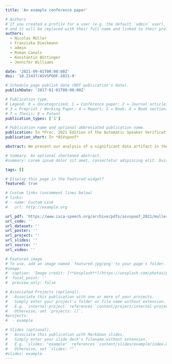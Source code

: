 ```yaml
---
title: 'An example conference paper'

# Authors
# If you created a profile for a user (e.g. the default `admin` user), write the username (folder name) here
# and it will be replaced with their full name and linked to their profile.
authors:
  - Nicolas Müller
  - Franziska Dieckmann
  - admin
  - Roman Canals
  - Konstantin Böttinger
  - Jennifer Williams

date: '2021-09-01T00:00:00Z'
doi: '10.21437/ASVSPOOF.2021-9'

# Schedule page publish date (NOT publication's date).
publishDate: '2017-01-01T00:00:00Z'

# Publication type.
# Legend: 0 = Uncategorized; 1 = Conference paper; 2 = Journal article;
# 3 = Preprint / Working Paper; 4 = Report; 5 = Book; 6 = Book section;
# 7 = Thesis; 8 = Patent
publication_types: ['1']

# Publication name and optional abbreviated publication name.
publication: In *Proc. 2021 Edition of the Automatic Speaker Verification and Spoofing Countermeasures Challenge*
publication_short: In *ASVspoof*

abstract: We present our analysis of a significant data artifact in the official 2019/2021 ASVspoof Challenge Dataset. We identify an uneven distribution of silence duration in the training and test splits, which tends to correlate with the target prediction label. Bonafide instances tend to have significantly longer leading and trailing silences than spoofed instances. In this paper, we explore this phenomenon and its impact in depth. We compare several types of models trained on a) only the duration of the leading silence and b) only on the duration of leading and trailing silence. Results show that models trained on only the duration of the leading silence perform particularly well, and achieve up to 85% percent accuracy and an equal error rate (EER) of 15.1%. At the same time, we observe that trimming silence during pre-processing and then training established antispoofing models using signal-based features leads to comparatively worse performance. In that case, EER increases from 3.6% (with silence) to 15.5% (trimmed silence). Our findings suggest that previous work may, in part, have inadvertently learned thespoof/bonafide distinction by relying on the duration of silence as it appears in the official challenge dataset. We discuss the potential consequences that this has for interpreting system scores in the challenge and discuss how the ASV community may further consider this issue. 

# Summary. An optional shortened abstract.
#summary: Lorem ipsum dolor sit amet, consectetur adipiscing elit. Duis posuere tellus ac convallis placerat. Proin tincidunt magna sed ex sollicitudin condimentum.

tags: []

# Display this page in the Featured widget?
featured: true

# Custom links (uncomment lines below)
# links:
# - name: Custom Link
#   url: http://example.org

url_pdf: 'https://www.isca-speech.org/archive/pdfs/asvspoof_2021/muller21_asvspoof.pdf'
url_code: ''
url_dataset: ''
url_poster: ''
url_project: ''
url_slides: ''
url_source: ''
url_video: ''

# Featured image
# To use, add an image named `featured.jpg/png` to your page's folder.
#image:
#  caption: 'Image credit: [**Unsplash**](https://unsplash.com/photos/pLCdAaMFLTE)'
#  focal_point: ''
#  preview_only: false

# Associated Projects (optional).
#   Associate this publication with one or more of your projects.
#   Simply enter your project's folder or file name without extension.
#   E.g. `internal-project` references `content/project/internal-project/index.md`.
#   Otherwise, set `projects: []`.
#projects:
#  - example

# Slides (optional).
#   Associate this publication with Markdown slides.
#   Simply enter your slide deck's filename without extension.
#   E.g. `slides: "example"` references `content/slides/example/index.md`.
#   Otherwise, set `slides: ""`.
#slides: example
---
```

